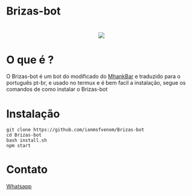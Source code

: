 # Brizas-bot
<h1 align="center">
    <img src= "https://ik.imagekit.io/tiu4ccatpmq/logo_size_DMp1826OOKxX.jpg">
</h1>

# O que é ?

O Brizas-bot é um bot do modificado do [MhankBar](https://github.com/MhankBarBar/termux-wabot) e traduzido para o português pt-br, e usado no termux e é bem facil a instalação, segue os comandos de como instalar o Brizas-bot

#


# Instalação

```
git clone https://github.com/ianmsfvenom/Brizas-bot
cd Brizas-bot
bash install.sh
npm start
````
# Contato

[Whatsapp](https://api.whatsapp.com/send/?phone=%2B557187645787&text&app_absent=0)
